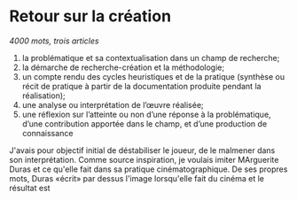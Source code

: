 # Retour sur la création

*4000 mots, trois articles*

1) la problématique et sa contextualisation dans un champ de recherche;
2) la démarche de recherche-création et la méthodologie;
3) un compte rendu des cycles heuristiques et de la pratique (synthèse ou récit
de pratique à partir de la documentation produite pendant la réalisation);
4) une analyse ou interprétation de l’œuvre réalisée;
5) une réflexion sur l’atteinte ou non d’une réponse à la problématique, d’une
contribution apportée dans le champ, et d’une production de connaissance

J'avais pour objectif initial de déstabiliser le joueur, de le malmener dans son interprétation. Comme source inspiration, je voulais imiter MArguerite Duras et ce qu'elle fait dans sa pratique cinématographique. De ses propres mots, Duras «écrit» par dessus l'image lorsqu'elle fait du cinéma et le résultat est 
